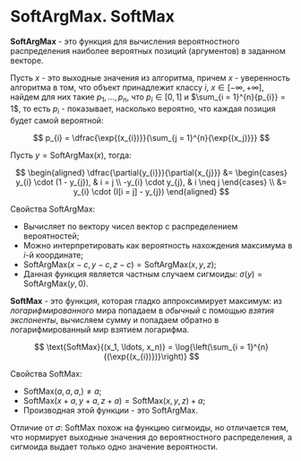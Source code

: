 # SoftArgMax. SoftMax

**SoftArgMax** - это функция для вычисления вероятностного распределения наиболее вероятных позиций (аргументов) в заданном векторе.

Пусть $x$ - это выходные значения из алгоритма, причем $x$ - уверенность алгоритма в том, что объект принадлежит классу $i$, $x \in [-\infty, +\infty]$, найдем для них такие $p_1, \ldots, p_n$, что $p_i \in [0, 1]$ и $\sum_{i = 1}^{n}{p_{i}} = 1$, то есть $p_i$ - показывает, насколько вероятно, что каждая позиция будет самой вероятной:

$$
  p_{i} = \dfrac{\exp{(x_{i})}}{\sum_{j = 1}^{n}{\exp{(x_j)}}}
$$

Пусть $y = \text{SoftArgMax}{(x)}$, тогда:

$$
  \begin{aligned}
    \dfrac{\partial{y_{i}}}{\partial{x_{j}}} &=
    \begin{cases}
      y_{i} \cdot (1 - y_{j}), & i = j \\
      -y_{i} \cdot y_{j}, & i \neq j
    \end{cases} \\
    &= y_{i} \cdot (I[i = j] - y_{j})
  \end{aligned}
$$

Свойства $\text{SoftArgMax}$:

- Вычисляет по вектору чисел вектор с распределением вероятностей;
- Можно интерпретировать как вероятность нахождения максимума в $i$-й координате;
- $\text{SoftArgMax}{(x - c, y - c, z - c)} = \text{SoftArgMax}{(x, y, z)}$;
- Данная функция является частным случаем сигмоиды: $\sigma{(y)} = \text{SoftArgMax}{(y, 0)}$.

**SoftMax** - это функция, которая гладко аппроксимирует максимум: из *логарифмированного* мира попадаем в *обычный* с помощью *взятия экспоненты*, вычисляем сумму и попадаем обратно в логарифмированный мир взятием логарифма.

$$
  \text{SoftMax}{(x_1, \ldots, x_n)} = \log{\left(\sum_{i = 1}^{n}{(\exp{(x_{i})})}\right)}
$$

Свойства $\text{SoftMax}$:

- $\text{SoftMax}{(a, a, a,)} \neq a$;
- $\text{SoftMax}{(x + a, y + a, z + a)} = \text{SoftMax}{(x, y, z)} + a$;
- Производная этой функции - это $\text{SoftArgMax}$.

Отличие от $\sigma$: $\text{SoftMax}$ похож на функцию сигмоиды, но отличается тем, что нормирует выходные значения до вероятностного распределения, а сигмоида выдает только одно значение вероятности.
